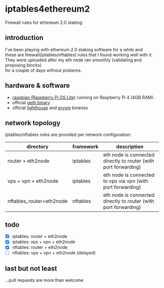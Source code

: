# iptables4ethereum2
Firewall rules for ethereum 2.0 staking 

## introduction
I've been playing with ethereum 2.0 staking software for a while and  
these are firewall(iptables/nftables) rules that I found working well with it.  
They were uploaded after my eth node ran smoothly (validating and proposing blocks)  
for a couple of days without probems.  

## hardware & software
- [raspbian (Raspberry Pi OS Lite)](https://www.raspberrypi.org/downloads/raspberry-pi-os/) running on Raspberry Pi 4 (4GB RAM).  
- official [geth binary](https://geth.ethereum.org/downloads/)
- official [lighthouse](https://github.com/sigp/lighthouse/releases) and [prysm](https://github.com/prysmaticlabs/prysm/releases) binaries  

## network topology
iptables/nftables rules are provided per network configuration:

|directory|framework|description|
|---------|---------|-----------|
|router + eth2node |iptables|eth node is connected directly to router (with port forwarding)|
|vps + vpn + eth2node |iptables|eth node is connected to vps via vpn (with port forwarding)|
|nftables_router+eth2node|nftables|eth node is connected directly to router (with port forwarding)|

## todo
- [x] iptables: router + eth2node
- [x] iptables: vps + vpn + eth2node
- [x] nftables: router + eth2node
- [ ] nftables: vps + vpn + eth2node (delayed)

## last but not least
...pull requests are more than welcome 
